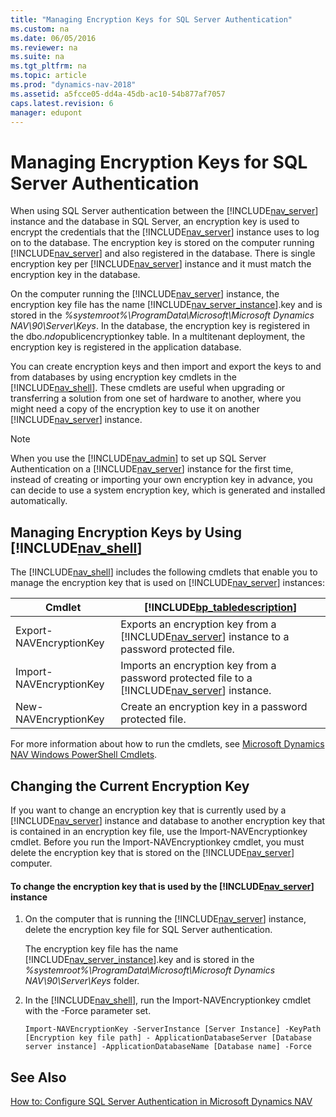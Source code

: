 ```yaml
---
title: "Managing Encryption Keys for SQL Server Authentication"
ms.custom: na
ms.date: 06/05/2016
ms.reviewer: na
ms.suite: na
ms.tgt_pltfrm: na
ms.topic: article
ms.prod: "dynamics-nav-2018"
ms.assetid: a5fcce05-dd4a-45db-ac10-54b877af7057
caps.latest.revision: 6
manager: edupont
---
```

# Managing Encryption Keys for SQL Server Authentication
When using SQL Server authentication between the [!INCLUDE[nav_server](includes/nav_server_md.md)] instance and the database in SQL Server, an encryption key is used to encrypt the credentials that the [!INCLUDE[nav_server](includes/nav_server_md.md)] instance uses to log on to the database. The encryption key is stored on the computer running [!INCLUDE[nav_server](includes/nav_server_md.md)] and also registered in the database. There is single encryption key per [!INCLUDE[nav_server](includes/nav_server_md.md)] instance and it must match the encryption key in the database.  

 On the computer running the [!INCLUDE[nav_server](includes/nav_server_md.md)] instance, the encryption key file has the name [!INCLUDE[nav_server_instance](includes/nav_server_instance_md.md)].key and is stored in the *%systemroot%\\ProgramData\\Microsoft\\Microsoft Dynamics NAV\\90\\Server\\Keys*. In the database, the encryption key is registered in the dbo.$ndo$publicencryptionkey table. In a multitenant deployment, the encryption key is registered in the application database.  

 You can create encryption keys and then import and export the keys to and from databases by using encryption key cmdlets in the [!INCLUDE[nav_shell](includes/nav_shell_md.md)]. These cmdlets are useful when upgrading or transferring a solution from one set of hardware to another, where you might need a copy of the encryption key to use it on another [!INCLUDE[nav_server](includes/nav_server_md.md)] instance.  

> [!NOTE]  
>  When you use the [!INCLUDE[nav_admin](includes/nav_admin_md.md)] to set up SQL Server Authentication on a [!INCLUDE[nav_server](includes/nav_server_md.md)] instance for the first time, instead of creating or importing your own encryption key in advance, you can decide to use a system encryption key, which is generated and installed automatically.  

## Managing Encryption Keys by Using [!INCLUDE[nav_shell](includes/nav_shell_md.md)]  
 The [!INCLUDE[nav_shell](includes/nav_shell_md.md)] includes the following cmdlets that enable you to manage the encryption key that is used on [!INCLUDE[nav_server](includes/nav_server_md.md)] instances:  

|Cmdlet|[!INCLUDE[bp_tabledescription](includes/bp_tabledescription_md.md)]|  
|------------|---------------------------------------|  
|Export-NAVEncryptionKey|Exports an encryption key from a [!INCLUDE[nav_server](includes/nav_server_md.md)] instance to a password protected file.|  
|Import-NAVEncryptionKey|Imports an encryption key from a password protected file to a [!INCLUDE[nav_server](includes/nav_server_md.md)] instance.|  
|New-NAVEncryptionKey|Create an encryption key in a password protected file.|  

 For more information about how to run the cmdlets, see [Microsoft Dynamics NAV Windows PowerShell Cmdlets](Microsoft-Dynamics-NAV-Windows-PowerShell-Cmdlets.md).  

## Changing the Current Encryption Key  
 If you want to change an encryption key that is currently used by a [!INCLUDE[nav_server](includes/nav_server_md.md)] instance and database to another encryption key that is contained in an encryption key file, use the Import-NAVEncryptionkey cmdlet. Before you run the Import-NAVEncryptionkey cmdlet, you must delete the encryption key that is stored on the [!INCLUDE[nav_server](includes/nav_server_md.md)] computer.  

#### To change the encryption key that is used by the [!INCLUDE[nav_server](includes/nav_server_md.md)] instance  

1.  On the computer that is running the [!INCLUDE[nav_server](includes/nav_server_md.md)] instance, delete the encryption key file for SQL Server authentication.  

     The encryption key file has the name [!INCLUDE[nav_server_instance](includes/nav_server_instance_md.md)].key and is stored in the *%systemroot%\\ProgramData\\Microsoft\\Microsoft Dynamics NAV\\90\\Server\\Keys* folder.  

2.  In the [!INCLUDE[nav_shell](includes/nav_shell_md.md)], run the Import-NAVEncryptionkey cmdlet with the -Force parameter set.  

    ```  
    Import-NAVEncryptionKey -ServerInstance [Server Instance] -KeyPath [Encryption key file path] - ApplicationDatabaseServer [Database server instance] -ApplicationDatabaseName [Database name] -Force  
    ```  

## See Also  
 [How to: Configure SQL Server Authentication in Microsoft Dynamics NAV](How-to--Configure-SQL-Server-Authentication-in-Microsoft-Dynamics-NAV.md)
